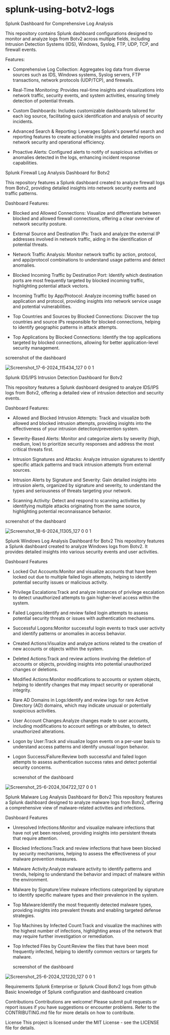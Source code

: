 # splunk-using-botv2-logs
Splunk Dashboard for Comprehensive Log Analysis

This repository contains Splunk dashboard configurations designed to monitor and analyze logs from Botv2 across multiple fields, including Intrusion Detection Systems (IDS), Windows, Syslog, FTP, UDP, TCP, and firewall events.

Features:

* Comprehensive Log Collection: Aggregates log data from diverse sources such as IDS, Windows systems, Syslog servers, FTP transactions, network protocols (UDP/TCP), and firewalls.
  
* Real-Time Monitoring: Provides real-time insights and visualizations into network traffic, security events, and system activities, ensuring timely detection of potential threats.
  
* Custom Dashboards: Includes customizable dashboards tailored for each log source, facilitating quick identification and analysis of security incidents.
  
* Advanced Search & Reporting: Leverages Splunk's powerful search and reporting features to create actionable insights and detailed reports on network security and operational efficiency.
  
* Proactive Alerts: Configured alerts to notify of suspicious activities or anomalies detected in the logs, enhancing incident response capabilities.

Splunk Firewall Log Analysis Dashboard for Botv2

This repository features a Splunk dashboard created to analyze firewall logs from Botv2, providing detailed insights into network security events and traffic patterns.

Dashboard Features:

* Blocked and Allowed Connections: Visualize and differentiate between blocked and allowed firewall connections, offering a clear overview of network security posture.
  
* External Source and Destination IPs: Track and analyze the external IP addresses involved in network traffic, aiding in the identification of potential threats.
  
* Network Traffic Analysis: Monitor network traffic by action, protocol, and app/protocol combinations to understand usage patterns and detect anomalies.
  
* Blocked Incoming Traffic by Destination Port: Identify which destination ports are most frequently targeted by blocked incoming traffic, highlighting potential attack vectors.
  
* Incoming Traffic by App/Protocol: Analyze incoming traffic based on application and protocol, providing insights into network service usage and potential vulnerabilities.
  
* Top Countries and Sources by Blocked Connections: Discover the top countries and source IPs responsible for blocked connections, helping to identify geographic patterns in attack attempts.
  
* Top Applications by Blocked Connections: Identify the top applications targeted by blocked connections, allowing for better application-level security management.
  
screenshot of the dashboard
  
![Screenshot_17-6-2024_115434_127 0 0 1](https://github.com/user-attachments/assets/51bfc8bf-2f81-4558-a36a-06d1c54df86c)



Splunk IDS/IPS Intrusion Detection Dashboard for Botv2

This repository features a Splunk dashboard designed to analyze IDS/IPS logs from Botv2, offering a detailed view of intrusion detection and security events.

Dashboard Features:

* Allowed and Blocked Intrusion Attempts: Track and visualize both allowed and blocked intrusion attempts, providing insights into the effectiveness of your intrusion detection/prevention system.
  
* Severity-Based Alerts: Monitor and categorize alerts by severity (high, medium, low) to prioritize security responses and address the most critical threats first.
  
* Intrusion Signatures and Attacks: Analyze intrusion signatures to identify specific attack patterns and track intrusion attempts from external sources.
  
* Intrusion Alerts by Signature and Severity: Gain detailed insights into intrusion alerts, organized by signature and severity, to understand the types and seriousness of threats targeting your network.
  
* Scanning Activity: Detect and respond to scanning activities by identifying multiple attacks originating from the same source, highlighting potential reconnaissance behavior.

screenshot of the dashboard

![Screenshot_18-6-2024_11305_127 0 0 1](https://github.com/user-attachments/assets/e818ee7a-4f77-48a8-aa20-d69c93eb60e6)

Splunk Windows Log Analysis Dashboard for Botv2
This repository features a Splunk dashboard created to analyze Windows logs from Botv2. It provides detailed insights into various security events and user activities.

Dashboard Features
* Locked Out Accounts:Monitor and visualize accounts that have been locked out due to multiple failed login attempts, helping to identify potential security issues or malicious activity.

* Privilege Escalations:Track and analyze instances of privilege escalation to detect unauthorized attempts to gain higher-level access within the system.
  
* Failed Logons:Identify and review failed login attempts to assess potential security threats or issues with authentication mechanisms.
  
* Successful Logons:Monitor successful login events to track user activity and identify patterns or anomalies in access behavior.
  
* Created Actions:Visualize and analyze actions related to the creation of new accounts or objects within the system.
  
* Deleted Actions:Track and review actions involving the deletion of accounts or objects, providing insights into potential unauthorized changes or deletions.
  
* Modified Actions:Monitor modifications to accounts or system objects, helping to identify changes that may impact security or operational integrity.
  
* Rare AD Domains in Logs:Identify and review logs for rare Active Directory (AD) domains, which may indicate unusual or potentially suspicious activities.
  
* User Account Changes:Analyze changes made to user accounts, including modifications to account settings or attributes, to detect unauthorized alterations.
  
* Logon by User:Track and visualize logon events on a per-user basis to understand access patterns and identify unusual logon behavior.
  
* Logon Success/Failure:Review both successful and failed logon attempts to assess authentication success rates and detect potential security concerns.

  screenshot of the dashboard

![Screenshot_25-6-2024_104722_127 0 0 1](https://github.com/user-attachments/assets/5ccddbe9-7211-40c0-aad1-ef56f0dfaa01)

Splunk Malware Log Analysis Dashboard for Botv2
This repository features a Splunk dashboard designed to analyze malware logs from Botv2, offering a comprehensive view of malware-related activities and infections.

Dashboard Features
* Unresolved Infections:Monitor and visualize malware infections that have not yet been resolved, providing insights into persistent threats that require attention.
  
* Blocked Infections:Track and review infections that have been blocked by security mechanisms, helping to assess the effectiveness of your malware prevention measures.
  
* Malware Activity:Analyze malware activity to identify patterns and trends, helping to understand the behavior and impact of malware within the environment.
  
* Malware by Signature:View malware infections categorized by signature to identify specific malware types and their prevalence in the system.
  
* Top Malware:Identify the most frequently detected malware types, providing insights into prevalent threats and enabling targeted defense strategies.
  
* Top Machines by Infected Count:Track and visualize the machines with the highest number of infections, highlighting areas of the network that may require further investigation or remediation.
  
* Top Infected Files by Count:Review the files that have been most frequently infected, helping to identify common vectors or targets for malware.

   screenshot of the dashboard
  
![Screenshot_25-6-2024_121220_127 0 0 1](https://github.com/user-attachments/assets/1440af07-454d-4a61-aa16-2a2ae7d8fd74)

Requirements
Splunk Enterprise or Splunk Cloud 
Botv2 logs from github
Basic knowledge of Splunk configuration and dashboard creation

Contributions
Contributions are welcome! Please submit pull requests or report issues if you have suggestions or encounter problems. Refer to the CONTRIBUTING.md file for more details on how to contribute.

License
This project is licensed under the MIT License - see the LICENSE file for details.



